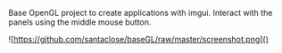Base OpenGL project to create applications with imgui. Interact with the panels using the middle mouse button.

![https://github.com/santaclose/baseGL/raw/master/screenshot.png]()
